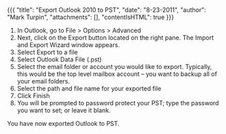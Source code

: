 {{{
  "title": "Export Outlook 2010 to PST",
  "date": "8-23-2011",
  "author": "Mark Turpin",
  "attachments": [],
  "contentIsHTML": true
}}}

<ol>
    <li>In Outlook, go to File &gt; Options &gt; Advanced</li>
    <li>Next, click on the Export button located on the right pane. The Import and Export Wizard window appears.</li>
    <li>Select Export to a file</li>
    <li>Select Outlook Data File (.pst)</li>
    <li>Select the email folder or account you would like to export. Typically, this would be the top level mailbox account – you want to backup all of your email folders.</li>
    <li>Select the path and file name for your exported file</li>
    <li>Click Finish</li>
    <li>You will be prompted to password protect your PST; type the password you want to set; or leave it blank. </li>
</ol>
<p>You have now exported Outlook to PST.</p>
